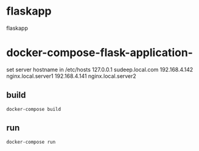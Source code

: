 # flaskapp
flaskapp
# docker-compose-flask-application-

set server hostname in /etc/hosts 
127.0.0.1       sudeep.local.com
192.168.4.142   nginx.local.server1
192.168.4.141   nginx.local.server2

## build 
```
docker-compose build 
```

## run 

```
docker-compose run 
```
